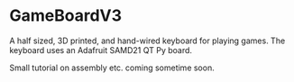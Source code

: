 # GameBoardV3
A half sized, 3D printed, and hand-wired keyboard for playing games. The keyboard uses an Adafruit SAMD21 QT Py board.

Small tutorial on assembly etc. coming sometime soon.
